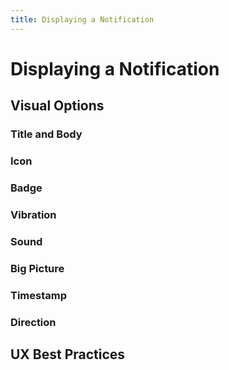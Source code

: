 ```yaml
---
title: Displaying a Notification
---
```

# Displaying a Notification

## Visual Options

### Title and Body

### Icon

### Badge

### Vibration

### Sound

### Big Picture

### Timestamp

### Direction

## UX Best Practices
